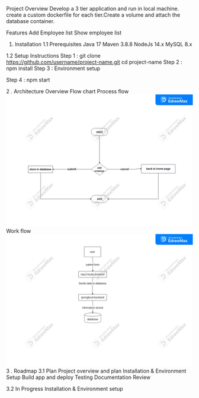 Project Overview
Develop a 3 tier application and run in local machine. create a custom dockerfile for each tier.Create a volume and attach the database container.

Features
Add Employee list
Show employee list

1. Installation
1.1 Prerequisites
Java 17
Maven 3.8.8
NodeJs 14.x
MySQL 8.x

1.2 Setup Instructions
Step 1 :
git clone https://github.com/username/project-name.git
cd project-name
Step 2 :
npm install
Step 3 :
Environment setup

Step 4 :
npm start

2 . Architecture Overview
Flow chart
Process flow
![my image](flowchart1.jpg)
Work flow
![my image](workflow1.jpg)
3 . Roadmap
3.1 Plan
Project overview and plan
Installation & Environment Setup
Build app and deploy
Testing
Documentation
Review

3.2 In Progress
Installation & Environment setup
